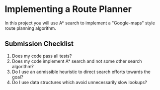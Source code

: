 # Implementing a Route Planner

In this project you will use A* search to implement a "Google-maps" style route planning algorithm.

## Submission Checklist

1. Does my code pass all tests?
2. Does my code implement A* search and not some other search algorithm?
3. Do I use an admissible heuristic to direct search efforts towards the goal?
4. Do I use data structures which avoid unnecessarily slow lookups?
